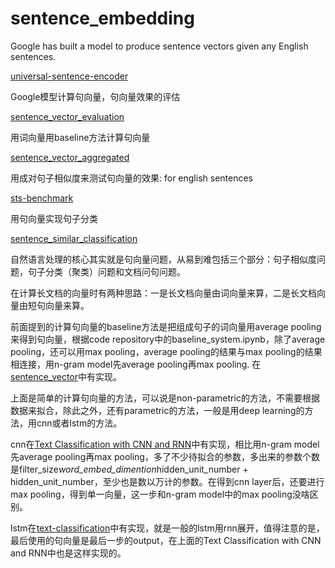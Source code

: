 # sentence_embedding

Google has built a model to produce sentence vectors given any English sentences.

[universal-sentence-encoder](https://github.com/arfu2016/nlp/tree/master/nlp_data/large/universal-sentence-encoder)

Google模型计算句向量，句向量效果的评估

[sentence_vector_evaluation](https://github.com/arfu2016/nlp/tree/master/nlp_models/sentence_vector_evaluation)

用词向量用baseline方法计算句向量

[sentence_vector_aggregated](https://github.com/arfu2016/nlp/tree/master/nlp_models/sentence_vector_aggregated)

用成对句子相似度来测试句向量的效果: for english sentences

[sts-benchmark](https://github.com/arfu2016/nlp/tree/master/nlp_data/small/sts-benchmark)

用句向量实现句子分类

[sentence_similar_classification](https://github.com/arfu2016/nlp/tree/master/nlp_models/sentence_similar_classification)

自然语言处理的核心其实就是句向量问题，从易到难包括三个部分：句子相似度问题，句子分类（聚类）问题和文档问句问题。

在计算长文档的向量时有两种思路：一是长文档向量由词向量来算，二是长文档向量由短句向量来算。

前面提到的计算句向量的baseline方法是把组成句子的词向量用average pooling来得到句向量，根据code repository中的baseline_system.ipynb，除了average pooling，还可以用max pooling，average pooling的结果与max pooling的结果相连接，用n-gram model先average pooling再max pooling. 在[sentence_vector](https://github.com/arfu2016/nlp/tree/master/nlp_models/sentence_vector)中有实现。

上面是简单的计算句向量的方法，可以说是non-parametric的方法，不需要根据数据来拟合，除此之外，还有parametric的方法，一般是用deep learning的方法，用cnn或者lstm的方法。

cnn在[Text Classification with CNN and RNN](https://github.com/arfu2016/text-classification-cnn-rnn)中有实现，相比用n-gram model先average pooling再max pooling，多了不少待拟合的参数，多出来的参数个数是filter_size*word_embed_dimention*hidden_unit_number + hidden_unit_number，至少也是数以万计的参数。在得到cnn layer后，还要进行max pooling，得到单一向量，这一步和n-gram model中的max pooling没啥区别。

lstm在[text-classification](https://github.com/arfu2016/DuReader/tree/master/text-classification)中有实现，就是一般的lstm用rnn展开，值得注意的是，最后使用的句向量是最后一步的output，在上面的Text Classification with CNN and RNN中也是这样实现的。
